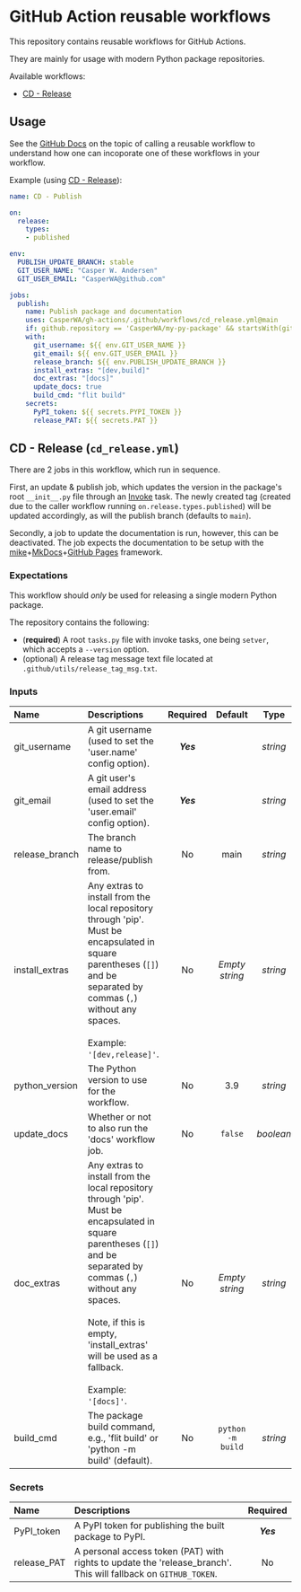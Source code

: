 # GitHub Action reusable workflows

This repository contains reusable workflows for GitHub Actions.

They are mainly for usage with modern Python package repositories.

Available workflows:

- [CD - Release](#cd---release-cdreleaseyml)

## Usage

See the [GitHub Docs](https://docs.github.com/en/actions/using-workflows/reusing-workflows#calling-a-reusable-workflow) on the topic of calling a reusable workflow to understand how one can incoporate one of these workflows in your workflow.

Example (using [CD - Release](#cd---release-cdreleaseyml)):

```yaml
name: CD - Publish

on:
  release:
    types:
    - published

env:
  PUBLISH_UPDATE_BRANCH: stable
  GIT_USER_NAME: "Casper W. Andersen"
  GIT_USER_EMAIL: "CasperWA@github.com"

jobs:
  publish:
    name: Publish package and documentation
    uses: CasperWA/gh-actions/.github/workflows/cd_release.yml@main
    if: github.repository == 'CasperWA/my-py-package' && startsWith(github.ref, 'refs/tags/v')
    with:
      git_username: ${{ env.GIT_USER_NAME }}
      git_email: ${{ env.GIT_USER_EMAIL }}
      release_branch: ${{ env.PUBLISH_UPDATE_BRANCH }}
      install_extras: "[dev,build]"
      doc_extras: "[docs]"
      update_docs: true
      build_cmd: "flit build"
    secrets:
      PyPI_token: ${{ secrets.PYPI_TOKEN }}
      release_PAT: ${{ secrets.PAT }}
```

## CD - Release (`cd_release.yml`)

There are 2 jobs in this workflow, which run in sequence.

First, an update & publish job, which updates the version in the package's root `__init__.py` file through an [Invoke](https://pyinvoke.org) task.
The newly created tag (created due to the caller workflow running `on.release.types.published`) will be updated accordingly, as will the publish branch (defaults to `main`).

Secondly, a job to update the documentation is run, however, this can be deactivated.
The job expects the documentation to be setup with the [mike](https://github.com/jimporter/mike)+[MkDocs](https://www.mkdocs.org)+[GitHub Pages](https://pages.github.com/) framework.

### Expectations

This workflow should _only_ be used for releasing a single modern Python package.

The repository contains the following:

- (**required**) A root `tasks.py` file with invoke tasks, one being `setver`, which accepts a `--version` option.
- (optional) A release tag message text file located at `.github/utils/release_tag_msg.txt`.

### Inputs

| **Name** | **Descriptions** | **Required** | **Default** | **Type** |
|:--- |:--- |:---:|:---:|:---:|
| git_username | A git username (used to set the 'user.name' config option). | **_Yes_** | | _string_ |
| git_email | A git user's email address (used to set the 'user.email' config option). | **_Yes_** | | _string_ |
| release_branch | The branch name to release/publish from. | No | main | _string_ |
| install_extras | Any extras to install from the local repository through 'pip'. Must be encapsulated in square parentheses (`[]`) and be separated by commas (`,`) without any spaces.</br></br>Example: `'[dev,release]'`. | No | _Empty string_ | _string_ |
| python_version | The Python version to use for the workflow. | No | 3.9 | _string_ |
| update_docs | Whether or not to also run the 'docs' workflow job. | No | `false` | _boolean_ |
| doc_extras | Any extras to install from the local repository through 'pip'. Must be encapsulated in square parentheses (`[]`) and be separated by commas (`,`) without any spaces.</br></br>Note, if this is empty, 'install_extras' will be used as a fallback.</br></br>Example: `'[docs]'`. | No | _Empty string_ | _string_ |
| build_cmd | The package build command, e.g., 'flit build' or 'python -m build' (default). | No | `python -m build` | _string_ |

### Secrets

| **Name** | **Descriptions** | **Required** |
|:--- |:--- |:---:|
| PyPI_token | A PyPI token for publishing the built package to PyPI. | **_Yes_** |
| release_PAT | A personal access token (PAT) with rights to update the 'release_branch'. This will fallback on `GITHUB_TOKEN`. | No |
